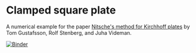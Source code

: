# Clamped square plate

A numerical example for the paper [Nitsche's method for Kirchhoff plates](https://arxiv.org/abs/2007.00403) by Tom
Gustafsson, Rolf Stenberg, and Juha Videman.

[![Binder](https://mybinder.org/badge_logo.svg)](https://mybinder.org/v2/gh/kinnala/kirchhoff-nitsche-ex1/master)
